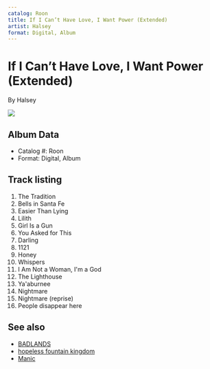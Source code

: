 ```yaml
---
catalog: Roon
title: If I Can’t Have Love, I Want Power (Extended)
artist: Halsey
format: Digital, Album
---
```


# If I Can’t Have Love, I Want Power (Extended)

By Halsey

![](../../assets/albumcovers/Halsey-If_I_Can’t_Have_Love__I_Want_Power_Extended.png)

## Album Data

- Catalog #: Roon
- Format: Digital, Album


## Track listing


1. The Tradition
2. Bells in Santa Fe
3. Easier Than Lying
4. Lilith
5. Girl Is a Gun
6. You Asked for This
7. Darling
8. 1121
9. Honey
10. Whispers
11. I Am Not a Woman, I'm a God
12. The Lighthouse
13. Ya'aburnee
14. Nightmare
15. Nightmare (reprise)
16. People disappear here


## See also

- [BADLANDS](BADLANDS.md)
- [hopeless fountain kingdom](hopeless_fountain_kingdom.md)
- [Manic](Manic.md)
